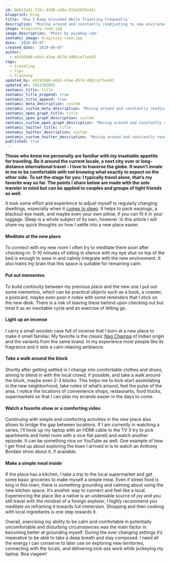 ```yaml
---
id: 0db132d1-725c-4186-a30a-822e2835e42c
blueprint: blog
title: 'How I Keep Grounded While Traveling Frequently'
description: 'Moving around and constantly readjusting to new environments is not normal for most people. Being nomadic – part- or full-time – takes some effort to start enjoying. Here are my insights about that.'
image: blog/cozy-room.jpg
image_description: 'Photo by pixabay.com'
seotamic_image: blog/cozy-room.jpg
date: '2020-09-07'
created_date: '2020-09-07'
author:
  - e0192008-e6b3-43ae-857d-4901cef1ed43
tags:
  - traveling
  - tips
  - training
updated_by: e0192008-e6b3-43ae-857d-4901cef1ed43
updated_at: 1661365065
seotamic_title: title
seotamic_title_prepend: true
seotamic_title_append: true
seotamic_meta_description: custom
seotamic_custom_meta_description: 'Moving around and constantly readjusting to new environments is not normal for most people. Being nomadic – part- or full-time – takes some effort to start enjoying. Here are my insights about that.'
seotamic_open_graph_title: title
seotamic_open_graph_description: custom
seotamic_custom_open_graph_description: 'Moving around and constantly readjusting to new environments is not normal for most people. Being nomadic – part- or full-time – takes some effort to start enjoying. Here are my insights about that.'
seotamic_twitter_title: title
seotamic_twitter_description: custom
seotamic_custom_twitter_description: 'Moving around and constantly readjusting to new environments is not normal for most people. Being nomadic – part- or full-time – takes some effort to start enjoying. Here are my insights about that.'
published: true
---
```

**Those who know me personally are familiar with my insatiable appetite for traveling. Be it around the current locale, a next city over or long-distance international travel – I love to traverse the globe. It wasn’t innate in me to be comfortable with not knowing what exactly to expect on the other side. To set the stage for you: I typically travel alone, that’s my favorite way so far. The points I share below are made with the solo traveler in mind but can be applied to couples and groups of tight friends as well.**

It took some effort and experience to adjust myself to regularly changing dwellings, especially when it [comes to sleep](https://blog.eightsleep.com/heres-why-you-cant-fall-asleep-in-a-new-place/). It helps to pack earplugs, a blackout eye mask, and maybe even your own pillow, if you can fit it in your luggage. Sleep is a whole subject of its own, however. In this article I will share my quick thoughts on how I settle into a new place easier.

#### Meditate at the new place

To connect with my new room I often try to meditate there soon after checking-in. 5-10 minutes of sitting in silence with my eye shut on top of the bed is enough to ease in and calmly integrate with the new environment. It also trains my brain that this space is suitable for remaining calm.

#### Put out mementos

To build continuity between my previous place and the new one I put out some mementos, which can be practical objects such as a book, a coaster, a postcard, maybe even post-it notes with some reminders that I stick on the new desk. There is a risk of leaving these behind upon checking out but treat it as an inevitable cycle and an exercise of letting go.

#### Light up an incense

I carry a small wooden case full of incense that I burn at a new place to make it smell familiar. My favorite is the classic [Nag Champa](https://en.wikipedia.org/wiki/Nag_champa) of Indian origin and the variants from the same brand. In my experience most people like its fragrance and it sets a calm relaxing ambiance.

#### Take a walk around the block

Shortly after getting settled in I change into comfortable clothes and shoes, aiming to blend in with the local crowd, if possible, and take a walk around the block, maybe even 2-3 blocks. This helps me to kick-start assimilating in the new neighborhood, take notes of what’s around, feel the pulse of the area. I notice the locations of convenience shops, restaurants, food trucks, supermarkets so that I can plan my errands easier in the days to come.

#### Watch a favorite show or a comforting video

Continuing with simple and comforting activities in the new place also allows to bridge the gap between locations. If I am currently in watching a series, I’ll hook up my laptop with an HDMI cable to the TV (I try to pick apartments and hotel room with a nice flat panel) and watch another episode. It can be something nice on YouTube as well. One example of how I get fired up about exploring the town I arrived in is to watch an Anthony Bordain show about it, if available.

#### Make a simple meal inside

If the place has a kitchen, I take a trip to the local supermarket and get some basic groceries to make myself a simple meal. Even if street food is king in this town, there is something grounding and calming about using the new kitchen space. It’s another way to connect and feel like a local. Experiencing the place like a native is an undeniable source of joy and you still travel with the mindset of a foreign explorer, I highly recommend you meditate on reframing it towards full immersion. Shopping and then cooking with local ingredients is one step towards it.

Overall, exercising my ability to be calm and comfortable in potentially uncomfortable and disturbing circumstances was the main factor in becoming better at grounding myself. During the ever changing settings it’s imperative to be able to take a deep breath and stay composed. I need all the energy I can conserve to later use on exploring new territories, connecting with the locals, and delivering kick-ass work while jockeying my laptop. Boa viagem!